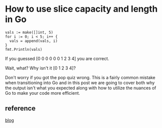 # How to use slice capacity and length in Go

```golang
vals := make([]int, 5)
for i := 0; i < 5; i++ {
  vals = append(vals, i)
}
fmt.Println(vals)
```

If you guessed [0 0 0 0 0 0 1 2 3 4] you are correct.

Wait, what? Why isn't it [0 1 2 3 4]?

Don't worry if you got the pop quiz wrong. This is a fairly common mistake when transitioning into Go and in this post we are going to cover both why the output isn't what you expected along with how to utilize the nuances of Go to make your code more efficient.


## reference

[blog](https://www.calhoun.io/how-to-use-slice-capacity-and-length-in-go/)